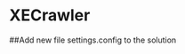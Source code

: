 # XECrawler

##Add new file settings.config to the solution

<appSettings>

<add key="numberOfPages" value="1" />

<add key="xeUsername" value="" />
<add key="xePassword" value="" />

<!--ADDING PATH FOR HTML PAGE (EMAIL)-->
<add key="templatePath" value="C:\Users\..." />
  
<add key="sendGridKey" value="" />
<add key="mailFrom" value="info@XECrawler.gr;XECrawler" />

<!--ADDING NEW EMAIL RECIPIENT WITH NAME-->
<add key="mailTo" value="dummy1@gmail.com;dummy2@yahoo.gr" />
<add key ="mailToName" value="dummy1;dummy2" />

<!--ADDING FILEPATH FOR EXCEL EXPORT-->
<add key="filePath" value="C:\Users\musse\source\repos\XECrawler" />
  
<!--ADDING PROPERTY BASE URL AND SEARCH PAGES BASE URL-->
<add key="propertyDetailsPageUrl" value="link" />
<add key="propertySearchPageUrls" value="link1 | link2 | link3" />

<add key="ClientSettingsProvider.ServiceUri" value="" />
</appSettings>
